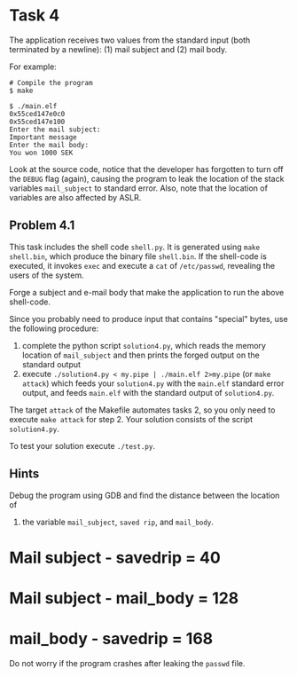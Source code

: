 # Task 4

The application receives two values from the standard input (both terminated by
a newline): (1) mail subject and (2) mail body.

For example:
```
# Compile the program
$ make

$ ./main.elf 
0x55ced147e0c0
0x55ced147e100
Enter the mail subject:
Important message
Enter the mail body:
You won 1000 SEK      
```

Look at the source code, notice that the developer has forgotten to turn off
the `DEBUG` flag (again), causing the program to leak the location of the
stack variables `mail_subject` to standard error. Also, note that the
location of variables are also affected by ASLR.

## Problem 4.1

This task includes the shell code `shell.py`.  It is generated using `make
shell.bin`, which produce the binary file `shell.bin`. If the shell-code is
executed, it invokes `exec` and execute a `cat` of `/etc/passwd`, revealing the
users of the system.

Forge a subject and e-mail body that make the application to run the above
shell-code.

Since you probably need to produce input that contains "special" bytes, use the
following procedure:

1. complete the python script `solution4.py`, which reads the memory location
   of `mail_subject` and then prints the forged output on the standard
   output
2. execute `./solution4.py < my.pipe | ./main.elf 2>my.pipe` (or `make attack`)
   which feeds your `solution4.py` with the `main.elf` standard error output,
   and feeds `main.elf` with the standard output of `solution4.py`.

The target `attack` of the Makefile automates tasks 2, so you only need to
execute `make attack` for step 2.  Your solution consists of the script
`solution4.py`.

To test your solution execute `./test.py`.

## Hints

Debug the program using GDB and find the distance between the location of

1. the variable `mail_subject`, `saved rip`, and `mail_body`.
# Mail subject - savedrip = 40
# Mail subject - mail_body = 128
# mail_body - savedrip = 168



Do not worry if the program crashes after leaking the `passwd` file.

